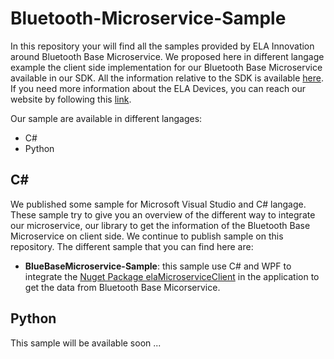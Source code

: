# Bluetooth-Microservice-Sample
In this repository your will find all the samples provided by ELA Innovation around Bluetooth Base Microservice. We proposed here in different langage example the client side implementation for our Bluetooth Base Microservice available in our SDK. All the information relative to the SDK is available [here][here_ela_sdk]. If you need more information about the ELA Devices, you can reach our website by following this [link][here_ela_website].

Our sample are available in different langages:
- C#
- Python

## C#
We published some sample for Microsoft Visual Studio and C# langage. These sample try to give you an overview of the different way to integrate our microservice, our library to get the information of the Bluetooth Base Microservice on client side. We continue to publish sample on this repository. The different sample that you can find here are:

- **BlueBaseMicroservice-Sample**: this sample use C# and WPF to integrate the [Nuget Package elaMicroserviceClient][here_ela_nuget_msclient] in the application to get the data from Bluetooth Base Micorservice.

## Python
This sample will be available soon ...

[here_ela_website]: https://elainnovation.com

[here_ela_sdk]: https://github.com/elaInnovation/ELA-Microservices

[here_ela_nuget_msclient]: https://www.nuget.org/packages/elaMicroserviceClient/
